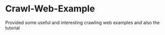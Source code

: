 # Crawl-Web-Example
Provided some useful and interesting crawling web examples and also the tutorial
